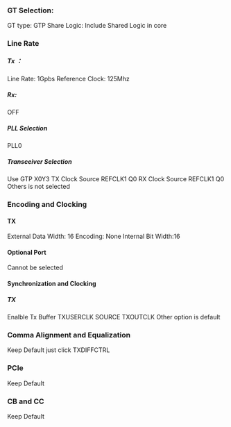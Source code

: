 ### GT Selection:
GT type: GTP
Share Logic: Include Shared Logic in core
### Line Rate
##### Tx ：
Line Rate: 1Gpbs
Reference Clock: 125Mhz
##### Rx:
OFF
##### PLL Selection
PLL0
##### Transceiver Selection
Use GTP X0Y3
TX Clock Source REFCLK1 Q0
RX Clock Source REFCLK1 Q0
Others is not selected
### Encoding and Clocking
#### TX
External Data Width: 16
Encoding: None
Internal Bit Width:16
#### Optional Port
Cannot be selected
#### Synchronization and Clocking
##### TX
Enalble Tx Buffer
TXUSERCLK SOURCE TXOUTCLK
Other option is default
### Comma Alignment and Equalization
Keep Default just click TXDIFFCTRL
### PCIe
Keep Default
### CB and CC
Keep Default

